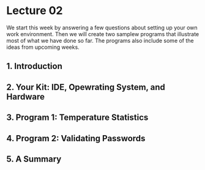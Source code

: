 # Lecture 02

We start this week by answering a few questions about setting up your own work environment. Then we will create two samplew programs that 
illustrate most of what we have done so far. The programs also include some of the ideas from upcoming weeks.

## 1. Introduction
## 2. Your Kit: IDE, Opewrating System, and Hardware
## 3. Program 1: Temperature Statistics
## 4. Program 2: Validating Passwords
## 5. A Summary
